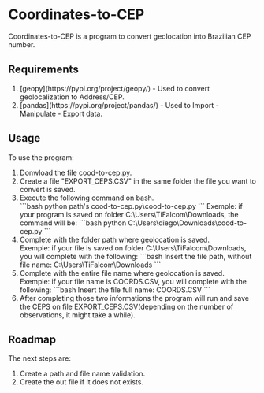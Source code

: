 # Coordinates-to-CEP

Coordinates-to-CEP is a program to convert geolocation into Brazilian CEP number.

## Requirements
<ol>
  <li>[geopy](https://pypi.org/project/geopy/) - Used to convert geolocalization to Address/CEP.</li>
  <li>[pandas](https://pypi.org/project/pandas/) - Used to Import - Manipulate - Export data.</li>
</ol>

## Usage

To use the program:
<ol>
  <li>Donwload the file cood-to-cep.py.</li>
  <li>Create a file "EXPORT_CEPS.CSV" in the same folder the file you want to convert is saved.</li>
  <li>Execute the following command on bash.</li>
  ```bash
    python path's cood-to-cep.py\cood-to-cep.py
  ```
  Exemple: if your program is saved on folder C:\Users\TiFalcom\Downloads, the command will be:
  ```bash
    python C:\Users\diego\Downloads\cood-to-cep.py
  ```
  <li>Complete with the folder path where geolocation is saved.</li>
  Exemple: if your file is saved on folder C:\Users\TiFalcom\Downloads, you will complete with the following:
  ```bash
    Insert the file path, without file name: C:\Users\TiFalcom\Downloads
  ```
  <li>Complete with the entire file name where geolocation is saved.</li>
  Exemple: if your file name is COORDS.CSV, you will complete with the following:
  ```bash
    Insert the file full name: COORDS.CSV
  ```
  <li>After completing those two informations the program will run and save the CEPS on file EXPORT_CEPS.CSV(depending on the number of observations, it might take a while).</li>
</ol>

## Roadmap

The next steps are:
<ol>
  <li>Create a path and file name validation.</li>
  <li>Create the out file if it does not exists.</li>
</ol>
